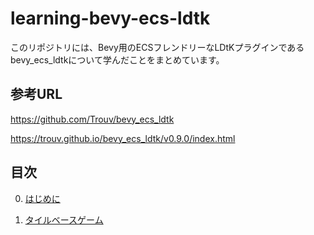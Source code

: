 # learning-bevy-ecs-ldtk

このリポジトリには、Bevy用のECSフレンドリーなLDtKプラグインであるbevy_ecs_ldtkについて学んだことをまとめています。

## 参考URL

https://github.com/Trouv/bevy_ecs_ldtk

https://trouv.github.io/bevy_ecs_ldtk/v0.9.0/index.html

## 目次

0. [はじめに](docs/ch00-00-introduction.md)

1. [タイルベースゲーム](docs/ch01-00-tile-based-game.md)
